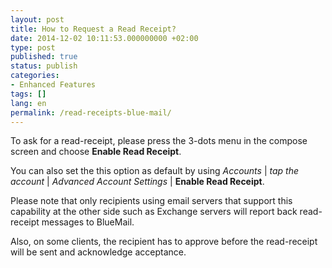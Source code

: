 ```yaml
---
layout: post
title: How to Request a Read Receipt?
date: 2014-12-02 10:11:53.000000000 +02:00
type: post
published: true
status: publish
categories:
- Enhanced Features
tags: []
lang: en
permalink: /read-receipts-blue-mail/
---
```

To ask for a read-receipt, please press the 3-dots menu in the compose screen and choose **Enable Read Receipt**.

You can also set the this option as default by using *Accounts* \| *tap the account* \| *Advanced Account Settings* \| **Enable Read Receipt**.

Please note that only recipients using email servers that support this capability at the other side such as Exchange servers will report back read-receipt messages to BlueMail.

Also, on some clients, the recipient has to approve before the read-receipt will be sent and acknowledge acceptance.